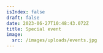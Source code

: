 ```yaml
---
isIndex: false
draft: false
date: 2023-06-27T10:48:43.072Z
title: Special event
image:
  src: /images/uploads/events.jpg
---
```

